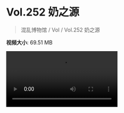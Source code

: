 # Vol.252 奶之源

> 混乱博物馆 / Vol / Vol.252 奶之源

**视频大小**: 69.51 MB

<div class="video"><video src="https://file.hsyhx.top/archive/252.mp4" controls preload>🤔 您的浏览器不支持 video 标签</video></div>